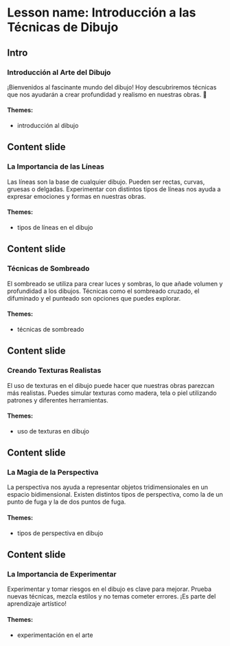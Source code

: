 # Lesson name: Introducción a las Técnicas de Dibujo

## Intro

### Introducción al Arte del Dibujo

¡Bienvenidos al fascinante mundo del dibujo! Hoy descubriremos técnicas que nos ayudarán a crear profundidad y realismo en nuestras obras. 🌟

#### **Themes:**
- introducción al dibujo

## Content slide

### La Importancia de las Líneas

Las líneas son la base de cualquier dibujo. Pueden ser rectas, curvas, gruesas o delgadas. Experimentar con distintos tipos de líneas nos ayuda a expresar emociones y formas en nuestras obras.

#### **Themes:**
- tipos de líneas en el dibujo

## Content slide

### Técnicas de Sombreado

El sombreado se utiliza para crear luces y sombras, lo que añade volumen y profundidad a los dibujos. Técnicas como el sombreado cruzado, el difuminado y el punteado son opciones que puedes explorar.

#### **Themes:**
- técnicas de sombreado

## Content slide

### Creando Texturas Realistas

El uso de texturas en el dibujo puede hacer que nuestras obras parezcan más realistas. Puedes simular texturas como madera, tela o piel utilizando patrones y diferentes herramientas.

#### **Themes:**
- uso de texturas en dibujo

## Content slide

### La Magia de la Perspectiva

La perspectiva nos ayuda a representar objetos tridimensionales en un espacio bidimensional. Existen distintos tipos de perspectiva, como la de un punto de fuga y la de dos puntos de fuga.

#### **Themes:**
- tipos de perspectiva en dibujo

## Content slide

### La Importancia de Experimentar

Experimentar y tomar riesgos en el dibujo es clave para mejorar. Prueba nuevas técnicas, mezcla estilos y no temas cometer errores. ¡Es parte del aprendizaje artístico!

#### **Themes:**
- experimentación en el arte
